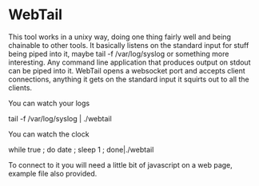 WebTail
=======

This tool works in a unixy way, doing one thing fairly well and being chainable to other tools. It basically listens on the standard input for stuff being piped into it, maybe tail -f /var/log/syslog or something more interesting. Any command line application that produces output on stdout can be piped into it. WebTail opens a websocket port and accepts client connections, anything it gets on the standard input it squirts out to all the clients.

You can watch your logs

tail -f /var/log/syslog | ./webtail

You can watch the clock

while true ;  do date  ; sleep 1 ; done|./webtail

To connect to it you will need a little bit of javascript on a web page, example file also provided.
